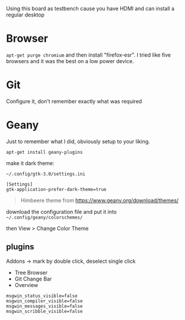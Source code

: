 Using this board as testbench cause you have HDMI and can install a regular desktop

# Browser

`apt-get purge chromium` and then install "firefox-esr".
I tried like five browsers and it was the best on a low power device.

# Git

Configure it, don't remember exactly what was required

# Geany

Just to remember what I did, obviously setup to your liking.

`apt-get install geany-plugins`

make it dark theme:

`~/.config/gtk-3.0/settings.ini`

```
[Settings]
gtk-application-prefer-dark-theme=true
```

> Himbeere theme from https://www.geany.org/download/themes/

download the configuration file and put it into `~/.config/geany/colorschemes/`

then View > Change Color Theme


## plugins

Addons -> mark by double click, deselect single click

  * Tree Browser
  * Git Change Bar
  * Overview

```
msgwin_status_visible=false
msgwin_compiler_visible=false
msgwin_messages_visible=false
msgwin_scribble_visible=false
```
